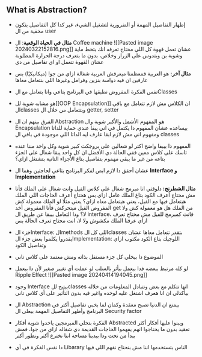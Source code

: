 ## What is Abstraction?
- إظهار التفاصيل المهمة أو الضرورية لتشغيل الشيء، غير كدا كل التفاصيل بتكون مخفية من ال user
- **مثال في الحياة الوقعية**: ال Coffee machine
	![[Pasted image 20240322152816.png]]
	عشان تعمل قهوة كل اللي محتاج تعرفه انك بتحط ماية وشوية بن وبتدوس على الزرار وخلاص، بدون ما بتعرف درجة الحرارة المطلوبة عشان القهوة تتعمل او اي تفاصيل من دي
- **مثال آخر:** هو العربية فمعظمنا ميعرفش العربية شغالة ازاي من جوا (ميكانيكيًا) بس عارفين ان فيه دواسة بنزين وفرامل وغيرها اللي بنتعامل معاها

- نفس الفكرة المفروض نطبقها في البرنامج بتاعي وانا بتعامل مع الClasses
- هو مشابه شوية لل[[OOP Encapsulation]] ان الكلاس مش لازم تتعامل مع باقي الclasses وبتتعامل من خلال ال getter, setter
- الفرق بينهم ان ال Abstraction هو المفهوم الأشمل والأكبر شوية وال Encapsulation بيساعده عشان المفهوم دا يكتمل في اني يبقا عندي حماية للداتا ومفهوم اني مش لازم ابقا عارف ايه الداتا اللي موجودة في باقي ال classes
- المفهوم دا بيبقا واضح اكتر لو شغالين على بروجكت كبير شوية وكل واحد مننا عنده تاسك على كلاس معين ففي الحالة دي الأفضل ان كل واحد يبقا شغال على الجزء بتاعه من غير ما يبقى مهموم بتفاصيل بتاع الأجزاء التانية بتشتغل ازاي؟

- عشان أحقق دا لازم ابص لفكر البرنامج بتاعي لحاجتين وهما ال **Interface و Implementation**

- **مثال الشطرنج:** دلوقتي انا مبرمج شغال على كلاس الفيل وانت شغال على الملك فأنا مش محتاج أعرف الكود بتاع الملك عامل ازاي بس هحتاج أعرف الحاجات اللي الملك هيتعامل فيها مع الفيل، يعني هيتعامل معاه ازاي؟
  يعني مثلًا لو الملك معمولة كش المفروض الفيل ميتحركش فأنا المفروض أخد get من الملك هل هو معمولة كش ولا لا؟
  ودا التعامل بيبقا عن طريق ال interface، فانت كمبرمج للفيل مش محتاج تعرف ازاي عرفنا الملك مكشوش ولا لا، انت محتاج تعرف الحالة بس
- جزء الInterface: الmethods اللي كل الclasses بتقدر تتعامل معاها عشان يقدروا يكلموا بعض
  جزء الImplementation: اللوجيك بتاع الكود مكتوب ازاي وتفاصيل الكود
- الموضوع دا بيخلي كل جزء مستقل بذاته ومش معتمد على كلاس تاني 
- لو كله مرتبط ببعضه فدا بيعمل بيأثر بالسلب لو عملت أي تغيير صغير لأن دا بيعمل Ripple Effect
  ![[Pasted image 20240414194045.png]]
- وجود Interface بيتيح للclasses انها تتكلم مع بعض وتتبادل المعلومات من خلاله بيأكدلي ان انا هعرف اشتغل عليه لوحده واغير فيه بدون التأثير على أي كلاس تاني
- ال Abstraction بيمنع ان الدنيا تصبح معقدة وكمان لما بخبي تفاصيل أكتر في البرنامج وأظهر التفاصيل المهمة بيعلي ال Security factor
- الفكرة بتخلي المبرمجين ياخدوا شوية أفكار Abstracted ويبنوا عليها أفكار أكثر تعقيد بدون ما يحتاجوا انهم يفهموا الحاجات القديمة دي شغاله ازاي من جوا، فمش ببدأ من تحت ودا بيدينا مساحة اننا نخترع أكتر ونطور أكتر 

- دا نفس الفكرة في أي Libarary الناس بتستخدمها اننا مش بنحتاج نفهم اللي فيها 
